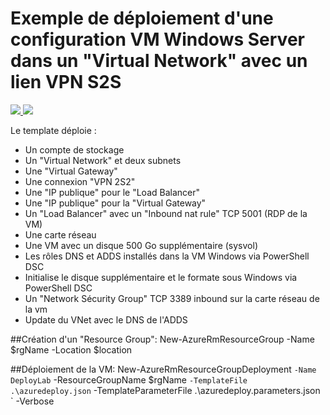 # Exemple de déploiement d'une configuration VM Windows Server dans un "Virtual Network" avec un lien VPN S2S

<a href="https://portal.azure.com/#create/Microsoft.Template/uri/https%3A%2F%2Fraw.githubusercontent.com%2FPierre-Chesne%2Fazure%2Fmaster%2Fazure-quickstart-templates%2F101-vm-simple-disk-app-init-S2S%2Fazuredeploy.json" target="_blank">
    <img src="http://azuredeploy.net/deploybutton.png"/>
</a>
<a href="http://armviz.io/#/?load=https%3A%2F%2Fraw.githubusercontent.com%2FPierre-Chesne%2Fazure%2Fmaster%2Fazure-quickstart-templates%2F101-vm-simple-disk-app-init-S2S%2Fazuredeploy.json" target="_blank">
    <img src="http://armviz.io/visualizebutton.png"/>
</a>

Le template déploie :
- Un compte de stockage
- Un "Virtual Network" et deux subnets
- Une "Virtual Gateway"
- Une connexion "VPN 2S2"
- Une "IP publique" pour le "Load Balancer"
- Une "IP publique" pour la "Virtual Gateway"
- Un "Load Balancer" avec un "Inbound nat rule" TCP 5001 (RDP de la VM)
- Une carte réseau
- Une VM avec un disque 500 Go supplémentaire (sysvol)
- Les rôles DNS et ADDS installés dans la VM Windows via PowerShell DSC
- Initialise le disque supplémentaire et le formate sous Windows via PowerShell DSC
- Un "Network Sécurity Group" TCP 3389 inbound sur la carte réseau de la vm
- Update du VNet avec le DNS de l'ADDS 



##Création d'un "Resource Group":
New-AzureRmResourceGroup -Name $rgName -Location $location 


##Déploiement de la VM:
New-AzureRmResourceGroupDeployment `
-Name DeployLab `
-ResourceGroupName $rgName `
-TemplateFile .\azuredeploy.json `
-TemplateParameterFile .\azuredeploy.parameters.json `
-Verbose

